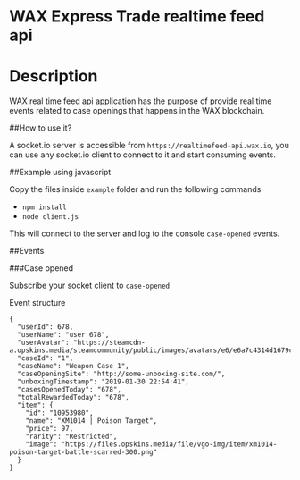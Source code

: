 WAX Express Trade realtime feed api
============================================

# Description
WAX real time feed api application has the purpose of provide real time events related to case openings that happens in the WAX blockchain.

##How to use it?

A socket.io server is accessible from `https://realtimefeed-api.wax.io`, you can use any socket.io client to connect to it and start consuming events.

##Example using javascript

Copy the files inside `example` folder and run the following commands

- `npm install`
- `node client.js`

This will connect to the server and log to the console `case-opened` events.

##Events

###Case opened

Subscribe your socket client to `case-opened` 

Event structure
```
{
  "userId": 678,
  "userName": "user 678",
  "userAvatar": "https://steamcdn-a.opskins.media/steamcommunity/public/images/avatars/e6/e6a7c4314d1679c429aaf2ce110a1ace9eb7c591.jpg",
  "caseId": "1",
  "caseName": "Weapon Case 1",
  "caseOpeningSite": "http://some-unboxing-site.com/",
  "unboxingTimestamp": "2019-01-30 22:54:41",
  "casesOpenedToday": "678",
  "totalRewardedToday": "678",
  "item": {
    "id": "10953980",
    "name": "XM1014 | Poison Target",
    "price": 97,
    "rarity": "Restricted",
    "image": "https://files.opskins.media/file/vgo-img/item/xm1014-poison-target-battle-scarred-300.png"
  }
}
```